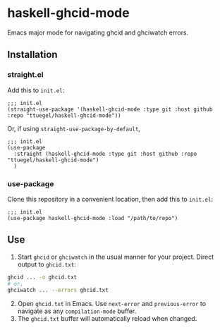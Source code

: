 # haskell-ghcid-mode
Emacs major mode for navigating ghcid and ghciwatch errors.

## Installation

### straight.el

Add this to `init.el`:

```elisp
;;; init.el
(straight-use-package '(haskell-ghcid-mode :type git :host github :repo "ttuegel/haskell-ghcid-mode"))
```

Or, if using `straight-use-package-by-default`,

```elisp
;;; init.el
(use-package
  :straight (haskell-ghcid-mode :type git :host github :repo "ttuegel/haskell-ghcid-mode")
  )
```

### use-package

Clone this repository in a convenient location, then add this to `init.el`:

```elisp
;;; init.el
(use-package haskell-ghcid-mode :load "/path/to/repo")
```

## Use

1. Start `ghcid` or `ghciwatch` in the usual manner for your project.
   Direct output to `ghcid.txt`:

```sh
ghcid ... -o ghcid.txt
# or,
ghciwatch ... --errors ghcid.txt
```

2. Open `ghcid.txt` in Emacs. Use `next-error` and `previous-error` to navigate
   as any `compilation-mode` buffer.
3. The `ghcid.txt` buffer will automatically reload when changed.
